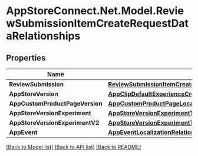 # AppStoreConnect.Net.Model.ReviewSubmissionItemCreateRequestDataRelationships

## Properties

Name | Type | Description | Notes
------------ | ------------- | ------------- | -------------
**ReviewSubmission** | [**ReviewSubmissionItemCreateRequestDataRelationshipsReviewSubmission**](ReviewSubmissionItemCreateRequestDataRelationshipsReviewSubmission.md) |  | 
**AppStoreVersion** | [**AppClipDefaultExperienceCreateRequestDataRelationshipsReleaseWithAppStoreVersion**](AppClipDefaultExperienceCreateRequestDataRelationshipsReleaseWithAppStoreVersion.md) |  | [optional] 
**AppCustomProductPageVersion** | [**AppCustomProductPageLocalizationRelationshipsAppCustomProductPageVersion**](AppCustomProductPageLocalizationRelationshipsAppCustomProductPageVersion.md) |  | [optional] 
**AppStoreVersionExperiment** | [**AppStoreVersionExperimentTreatmentRelationshipsAppStoreVersionExperiment**](AppStoreVersionExperimentTreatmentRelationshipsAppStoreVersionExperiment.md) |  | [optional] 
**AppStoreVersionExperimentV2** | [**AppStoreVersionExperimentTreatmentRelationshipsAppStoreVersionExperiment**](AppStoreVersionExperimentTreatmentRelationshipsAppStoreVersionExperiment.md) |  | [optional] 
**AppEvent** | [**AppEventLocalizationRelationshipsAppEvent**](AppEventLocalizationRelationshipsAppEvent.md) |  | [optional] 

[[Back to Model list]](../README.md#documentation-for-models) [[Back to API list]](../README.md#documentation-for-api-endpoints) [[Back to README]](../README.md)

